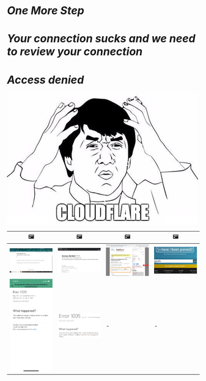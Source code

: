 # _One More Step_
# _Your connection sucks and we need to review your connection_
# _Access denied_

![](../watcloudflare.jpg)

| &#128444; | &#128444; | &#128444; | &#128444; |
| --- | --- | --- | --- |
| ![](cloudflared-chat.openai.com.jpg) | ![](cloudflared-chat.openai.com-2.jpg) | ![](cloudflared-biorxiv.org.jpg) | ![](cloudflared-haveibeenpwned.com.jpg) |
| ![](cloudflared-offerup.com.jpg) | ![](cloudflared-firebase.com.jpg) | - | - |
